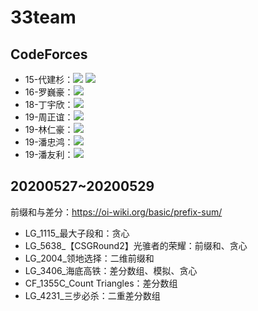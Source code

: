 # 33team

## CodeForces

- 15-代建杉：[![](http://cfrating.ihcr.top/?user=wood3s)](https://codeforces.com/profile/wood3s) [![](http://cfrating.ihcr.top/?user=wood3xuxu)](https://codeforces.com/profile/wood3xuxu)
- 16-罗巍豪：[![](http://cfrating.ihcr.top/?user=Deft_t)](https://codeforces.com/profile/Deft_t)
- 18-丁宇欣：[![](http://cfrating.ihcr.top/?user=ant_boy)](https://codeforces.com/profile/ant_boy)
- 19-周正谊：[![](http://cfrating.ihcr.top/?user=shroud777)](https://codeforces.com/profile/shroud777) 	 
- 19-林仁豪：[![](http://cfrating.ihcr.top/?user=Lqingyi)](https://codeforces.com/profile/Lqingyi)
- 19-潘忠鸿：[![](http://cfrating.ihcr.top/?user=Feadil)](https://codeforces.com/profile/Feadil)
- 19-潘友利：[![](http://cfrating.ihcr.top/?user=py_l)](https://codeforces.com/profile/py_l)
  	
## 20200527~20200529

前缀和与差分：https://oi-wiki.org/basic/prefix-sum/

- LG_1115_最大子段和：贪心
- LG_5638_【CSGRound2】光骓者的荣耀：前缀和、贪心
- LG_2004_领地选择：二维前缀和
- LG_3406_海底高铁：差分数组、模拟、贪心
- CF_1355C_Count Triangles：差分数组
- LG_4231_三步必杀：二重差分数组

	
